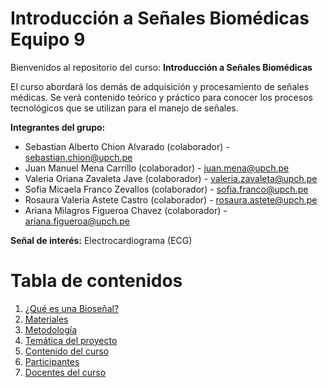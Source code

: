 # Introducción a Señales Biomédicas Equipo 9
Bienvenidos al repositorio del curso: **Introducción a Señales Biomédicas**

El curso abordará los demás de adquisición y procesamiento de señales médicas. Se verá contenido teórico y práctico para conocer los procesos tecnológicos que se utilizan para el manejo de señales.

**Integrantes del grupo:**  

 - Sebastian Alberto Chion Alvarado (colaborador) - sebastian.chion@upch.pe
 - Juan Manuel Mena Carrillo (colaborador) - juan.mena@upch.pe
 - Valeria Oriana Zavaleta Jave (colaborador) - valeria.zavaleta@upch.pe
 - Sofia Micaela Franco Zevallos (colaborador) - sofia.franco@upch.pe
 - Rosaura Valeria Astete Castro (colaborador) - rosaura.astete@upch.pe
 - Ariana Milagros Figueroa Chavez (colaborador) - ariana.figueroa@upch.pe

**Señal de interés:** Electrocardiograma (ECG)

# Tabla de contenidos
1. [¿Qué es una Bioseñal?](https://github.com/RosauraAstete/Equipo9.github.io/blob/2ab97ced22c58ae29c03555f2b64ad15376a1636/Documentaci%C3%B3n/%C2%BFQu%C3%A9%20es%20una%20biose%C3%B1al%3F.md)
2. [Materiales](https://github.com/RosauraAstete/Equipo9.github.io/blob/f95e5a438462702f34bc66c34dadeca62413b36b/Documentaci%C3%B3n/Contenido%20del%20curso.md)
3. [Metodología](https://github.com/RosauraAstete/Equipo9.github.io/blob/e09a908a654b95da0e4cd651abb39c47a8ca2062/Documentaci%C3%B3n/Metodolog%C3%ADa.md)
4. [Temática del proyecto](https://github.com/RosauraAstete/Equipo9.github.io/blob/9c88d9386a44558e1038440e3037d1503c23bc67/Documentaci%C3%B3n/Tem%C3%A1tica%20del%20proyecto.md)
5. [Contenido del curso](https://github.com/RosauraAstete/Equipo9.github.io/blob/f95e5a438462702f34bc66c34dadeca62413b36b/Documentaci%C3%B3n/Contenido%20del%20curso.md) 
6. [Participantes](https://github.com/RosauraAstete/Equipo9.github.io/blob/eb819d622eb12daf2c0db1c5ab9dd5b87d4ca2d8/Documentaci%C3%B3n/Participantes.md)
7. [Docentes del curso](https://github.com/RosauraAstete/Equipo9.github.io/blob/21800e2461a272893e8403d9eabe6458ec83eccb/Documentaci%C3%B3n/Docentes%20del%20curso.md)
